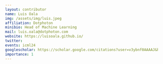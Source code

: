 ```yaml
---
layout: contributor
name: Luis Oala
img: /assets/img/luis.jpeg 
affiliation: Dotphoton
minibio: Head of Machine Learning 
mail: luis.oala@dotphoton.com
website: https://luisoala.github.io/
twitter: 
events: icml24
googlescholar: https://scholar.google.com/citations?user=v3ybnf0AAAAJ&hl=en
importance: 1
---
```

